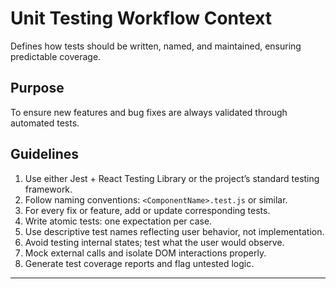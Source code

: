 # Unit Testing Workflow Context

Defines how tests should be written, named, and maintained, ensuring predictable coverage.

## Purpose
To ensure new features and bug fixes are always validated through automated tests.

## Guidelines
1. Use either Jest + React Testing Library or the project’s standard testing framework.
2. Follow naming conventions: `<ComponentName>.test.js` or similar.
3. For every fix or feature, add or update corresponding tests.
4. Write atomic tests: one expectation per case.
5. Use descriptive test names reflecting user behavior, not implementation.
6. Avoid testing internal states; test what the user would observe.
7. Mock external calls and isolate DOM interactions properly.
8. Generate test coverage reports and flag untested logic.

***